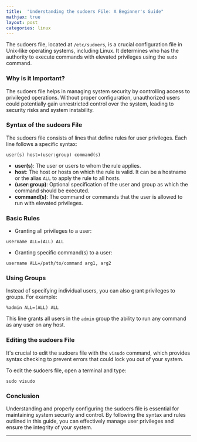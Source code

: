 ```yaml
---
title:  "Understanding the sudoers File: A Beginner's Guide"
mathjax: true
layout: post
categories: linux
---
```

The sudoers file, located at `/etc/sudoers`, is a crucial configuration file in Unix-like operating systems, including Linux. It determines who has the authority to execute commands with elevated privileges using the `sudo` command.

### Why is it Important?

The sudoers file helps in managing system security by controlling access to privileged operations. Without proper configuration, unauthorized users could potentially gain unrestricted control over the system, leading to security risks and system instability.

### Syntax of the sudoers File

The sudoers file consists of lines that define rules for user privileges. Each line follows a specific syntax:

``` user(s) host=(user:group) command(s) ```


- **user(s)**: The user or users to whom the rule applies.
- **host**: The host or hosts on which the rule is valid. It can be a hostname or the alias `ALL` to apply the rule to all hosts.
- **(user:group)**: Optional specification of the user and group as which the command should be executed.
- **command(s)**: The command or commands that the user is allowed to run with elevated privileges.

### Basic Rules

- Granting all privileges to a user:

``` username ALL=(ALL) ALL ```

- Granting specific command(s) to a user:

``` username ALL=/path/to/command arg1, arg2 ```


### Using Groups

Instead of specifying individual users, you can also grant privileges to groups. For example:

``` %admin ALL=(ALL) ALL ```

This line grants all users in the `admin` group the ability to run any command as any user on any host.

### Editing the sudoers File

It's crucial to edit the sudoers file with the `visudo` command, which provides syntax checking to prevent errors that could lock you out of your system. 

To edit the sudoers file, open a terminal and type:

``` sudo visudo ```

### Conclusion

Understanding and properly configuring the sudoers file is essential for maintaining system security and control. By following the syntax and rules outlined in this guide, you can effectively manage user privileges and ensure the integrity of your system.

--- 


